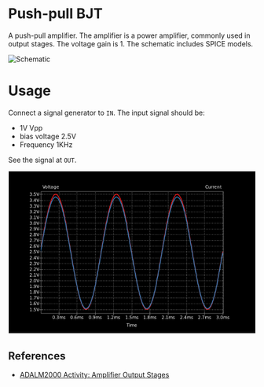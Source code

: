 # Push-pull BJT

A push-pull amplifier. The amplifier is a power amplifier, commonly used in
output stages. The voltage gain is 1. The schematic includes SPICE models.

![Schematic](bjt-push-pull.svg)

# Usage

Connect a signal generator to `IN`. The input signal should be:

* 1V Vpp
* bias voltage 2.5V
* Frequency 1KHz

See the signal at `OUT`.

![Vin - Vout](in-out.png)

## References

* [ADALM2000 Activity: Amplifier Output Stages](https://www.analog.com/en/analog-dialogue/studentzone/studentzone-november-2021.html)
